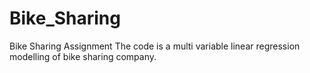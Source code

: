 # Bike_Sharing
Bike Sharing Assignment
The code is a multi variable linear regression modelling of bike sharing company.

